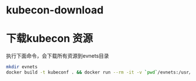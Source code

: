 # kubecon-download

# 下载kubecon 资源
执行下面命令，会下载所有资源到evnets目录
```bash
mkdir evnets
docker build -t kubeconf . && docker run --rm -it -v `pwd`/evnets:/usr/src/app/events kubeconf
```
